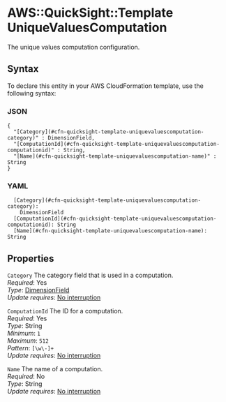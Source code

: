 # AWS::QuickSight::Template UniqueValuesComputation<a name="aws-properties-quicksight-template-uniquevaluescomputation"></a>

The unique values computation configuration\.

## Syntax<a name="aws-properties-quicksight-template-uniquevaluescomputation-syntax"></a>

To declare this entity in your AWS CloudFormation template, use the following syntax:

### JSON<a name="aws-properties-quicksight-template-uniquevaluescomputation-syntax.json"></a>

```
{
  "[Category](#cfn-quicksight-template-uniquevaluescomputation-category)" : DimensionField,
  "[ComputationId](#cfn-quicksight-template-uniquevaluescomputation-computationid)" : String,
  "[Name](#cfn-quicksight-template-uniquevaluescomputation-name)" : String
}
```

### YAML<a name="aws-properties-quicksight-template-uniquevaluescomputation-syntax.yaml"></a>

```
  [Category](#cfn-quicksight-template-uniquevaluescomputation-category): 
    DimensionField
  [ComputationId](#cfn-quicksight-template-uniquevaluescomputation-computationid): String
  [Name](#cfn-quicksight-template-uniquevaluescomputation-name): String
```

## Properties<a name="aws-properties-quicksight-template-uniquevaluescomputation-properties"></a>

`Category`  <a name="cfn-quicksight-template-uniquevaluescomputation-category"></a>
The category field that is used in a computation\.  
*Required*: Yes  
*Type*: [DimensionField](aws-properties-quicksight-template-dimensionfield.md)  
*Update requires*: [No interruption](https://docs.aws.amazon.com/AWSCloudFormation/latest/UserGuide/using-cfn-updating-stacks-update-behaviors.html#update-no-interrupt)

`ComputationId`  <a name="cfn-quicksight-template-uniquevaluescomputation-computationid"></a>
The ID for a computation\.  
*Required*: Yes  
*Type*: String  
*Minimum*: `1`  
*Maximum*: `512`  
*Pattern*: `[\w\-]+`  
*Update requires*: [No interruption](https://docs.aws.amazon.com/AWSCloudFormation/latest/UserGuide/using-cfn-updating-stacks-update-behaviors.html#update-no-interrupt)

`Name`  <a name="cfn-quicksight-template-uniquevaluescomputation-name"></a>
The name of a computation\.  
*Required*: No  
*Type*: String  
*Update requires*: [No interruption](https://docs.aws.amazon.com/AWSCloudFormation/latest/UserGuide/using-cfn-updating-stacks-update-behaviors.html#update-no-interrupt)